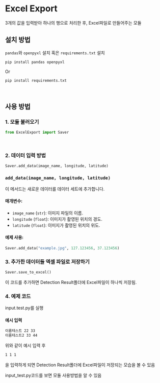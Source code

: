 # Excel Export


3개의 값을 입력받아 하나의 행으로 처리한 후, Excel파일로 만들어주는 모듈


## 설치 방법

`pandas`와 `openpyxl` 설치 혹은 `requirements.txt` 설치


```bash
pip install pandas openpyxl
```


Or


```bash
pip install requirements.txt
```

<br>


## 사용 방법


### 1. 모듈 불러오기


```python
from ExcelExport import Saver
```

<br>


### 2. 데이터 입력 방법


```python
Saver.add_data(image_name, longitude, latitude)
```


### `add_data(image_name, longitude, latitude)`

이 메서드는 새로운 데이터를 데이터 세트에 추가합니다.

#### 매개변수:

- `image_name` (`str`): 이미지 파일의 이름.
- `longitude` (`float`): 이미지가 촬영된 위치의 경도.
- `latitude` (`float`): 이미지가 촬영된 위치의 위도.

#### 예제 사용:

```python
Saver.add_data("example.jpg", 127.123456, 37.123456)
```


### 3. 추가한 데이터들 엑셀 파일로 저장하기


```python
Saver.save_to_excel()
```


이 코드를 추가하면 Detection Result폴더에 Excel파일이 하나씩 저장됨.


### 4. 예제 코드


input.test.py를 실행



#### 예시 입력

```bash
이름테스트 22 33
이름테스트2 33 44
```

위와 같이 예시 입력 후


```bash
1 1 1
```
을 입력하게 되면 Detection Result폴더에 Excel파일이 저장되는 모습을 볼 수 있음

input_test.py코드를 보면 모듈 사용방법을 알 수 있음